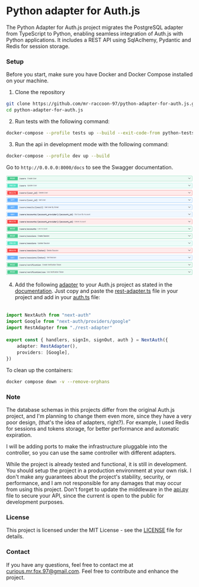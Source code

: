 # Python adapter for Auth.js

The Python Adapter for Auth.js project migrates the PostgreSQL adapter from TypeScript to Python, enabling seamless integration of Auth.js with Python applications. It includes a REST API using SqlAclhemy, Pydantic and Redis for session storage.

### Setup
Before you start, make sure you have Docker and Docker Compose installed on your machine.

1. Clone the repository
```bash
git clone https://github.com/mr-raccoon-97/python-adapter-for-auth.js.git
cd python-adapter-for-auth.js
```

2. Run tests with the following command:
```bash
docker-compose --profile tests up --build --exit-code-from python-tests
```

3. Run the api in development mode with the following command:
```bash
docker-compose --profile dev up --build
```

Go to `http://0.0.0.0:8000/docs` to see the Swagger documentation.

![alt text](swagger.png)

4. Add the following [adapter](rest-adapter.ts) to your Auth.js project as stated in the [documentation](https://next-auth.js.org/getting-started/introduction). Just copy and paste the [rest-adapter.ts](rest-adapter.ts) file in your project and add in your [auth.ts](https://authjs.dev/getting-started/installation?framework=next.js) file:

```typescript

import NextAuth from "next-auth"
import Google from "next-auth/providers/google"
import RestAdapter from "./rest-adapter"

export const { handlers, signIn, signOut, auth } = NextAuth({
    adapter: RestAdapter(),
    providers: [Google],
})

```

To clean up the containers:
```bash
docker compose down -v --remove-orphans
```

### Note
The database schemas in this projects differ from the original Auth.js project, and I'm planning to change them even more, since they have a very poor design, (that's the idea of adapters, right?). For example, I used Redis for sessions and tokens storage, for better performance and automatic expiration.

I will be adding ports to make the infrastructure pluggable into the controller, so you can use the same controller with different adapters.

While the project is already tested and functional, it is still in development. You should setup the project in a production environment at your own risk. I don't make any guarantees about the project's stability, security, or performance, and I am not responsible for any damages that may occur from using this project. Don't forget to update the middleware in the [api.py](api.py) file to secure your API, since the current is open to the public for development purposes.

### License
This project is licensed under the MIT License - see the [LICENSE](LICENSE) file for details.

### Contact
If you have any questions, feel free to contact me at curious.mr.fox.97@gmail.com. Feel free to contribute and enhance the project.
